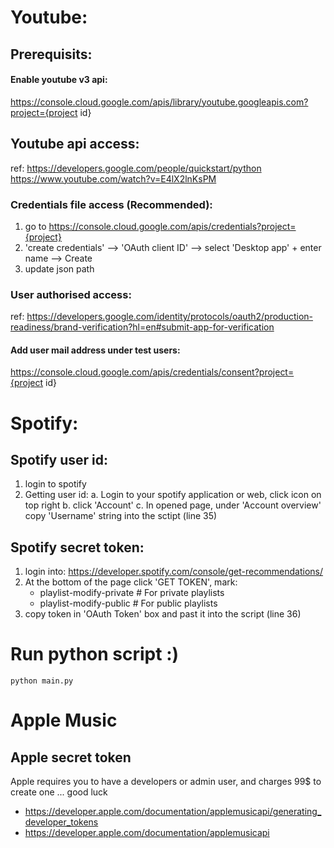 # Youtube:
## Prerequisits:
#### Enable youtube v3 api:
https://console.cloud.google.com/apis/library/youtube.googleapis.com?project={project id}

## Youtube api access: 
ref: https://developers.google.com/people/quickstart/python
https://www.youtube.com/watch?v=E4lX2lnKsPM

### Credentials file access (Recommended):
1. go to https://console.cloud.google.com/apis/credentials?project={project}
2. 'create credentials' --> 'OAuth client ID' --> select 'Desktop app' + enter name --> Create
3. update json path

### User authorised access:
ref: https://developers.google.com/identity/protocols/oauth2/production-readiness/brand-verification?hl=en#submit-app-for-verification
#### Add user mail address under test users:
https://console.cloud.google.com/apis/credentials/consent?project={project id}


# Spotify:
## Spotify user id:
1. login to spotify
2. Getting user id:
    a. Login to your spotify application or web, click icon on top right
    b. click 'Account'
    c. In opened page, under 'Account overview' copy 'Username' string into the sctipt (line 35)

## Spotify secret token:
1. login into: https://developer.spotify.com/console/get-recommendations/
2. At the bottom of the page click 'GET TOKEN', mark:
    - playlist-modify-private # For private playlists
    - playlist-modify-public # For public playlists
3. copy token in 'OAuth Token' box and past it into the script (line 36)


# Run python script :)
`python main.py`





# Apple Music
## Apple secret token 
Apple requires you to have a developers or admin user, and charges 99$ to create one ... good luck
- https://developer.apple.com/documentation/applemusicapi/generating_developer_tokens
- https://developer.apple.com/documentation/applemusicapi
